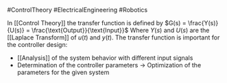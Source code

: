 #ControlTheory #ElectricalEngineering #Robotics 

In [[Control Theory]] the transfer function is defined by
	$G(s) = \frac{Y(s)}{U(s)} = \frac{\text{Output}}{\text{Input}}$
Where $Y(s)$ and $U(s)$ are the [[Laplace Transform]] of $u(t)$ and $y(t)$.
The transfer function is important for the controller design:
- [[Analysis]] of the system behavior with different input signals
- Determination of the controller parameters $\rightarrow$ Optimization of the parameters for the given system